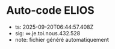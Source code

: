 # Auto-code ELIOS
- ts: 2025-09-20T06:44:57.408Z
- sig: ∞.je.toi.nous.432.528
- note: fichier généré automatiquement